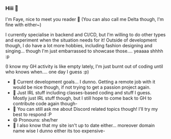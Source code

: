 
### Hiii 👋

I'm Faye, nice to meet you reader 💖 (You can also call me Delta though, I'm fine with either~)

I currently specialise in backend and CI/CD, but I'm willing to do other types and experiment when the situation needs for it!
Outside of development though, I do have a lot more hobbies, including fashion designing and singing... though I'm just embarrassed to showcase those.... yeaaaa shhhh :p

(I know my GH activity is like empty lately, I'm just burnt out of coding until who knows when.... one day I guess :p)

- 🌱 Current development goals... I dunno. Getting a remote job with it would be nice though, if not trying to get a passion project again.
- 🔭 Just IRL stuff including classes-based coding and stuff I guess. Mostly just IRL stuff though, but I still hope to come back to GH to contribute code again though-
- 💬 You can still ask me about Discord related topics though! I'll try my best to respond :P
- 😄 Pronouns: she/her 
- 👀 I also know that my site isn't up to date either... moreover domain name wise I dunno either its too expensive-

<!--

![](https://github.com/fayedel/github-stats/blob/master/generated/overview.svg)
![](https://github.com/fayedel/github-stats/blob/master/generated/languages.svg)

![](https://komarev.com/ghpvc/?username=deltaxwizard&color=ff69b4)

-->
